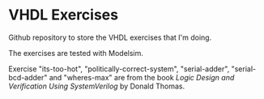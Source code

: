 # VHDL Exercises
Github repository to store the VHDL exercises that I'm doing.

The exercises are tested with Modelsim.

Exercise "its-too-hot", "politically-correct-system", "serial-adder",
"serial-bcd-adder" and "wheres-max" are from the book *Logic Design and
Verification Using SystemVerilog* by Donald Thomas.
